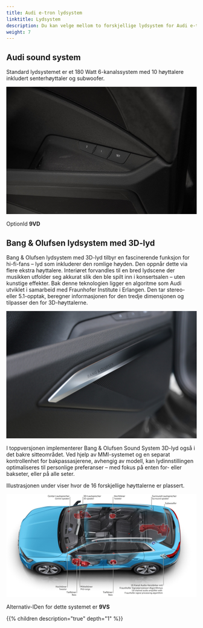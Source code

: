 ```yaml
---
title: Audi e-tron lydsystem
linktitle: Lydsystem
description: Du kan velge mellom to forskjellige lydsystem for Audi e-tron
weight: 7
---
```


## Audi sound system

Standard lydsystemet er et 180 Watt 6-kanalssystem med 10 høyttalere inkludert senterhøyttaler og subwoofer.

![Dør](standard_door_speakers.jpg "Dør med bass og mellomhøyttaler")

OptionId **9VD**

## Bang & Olufsen lydsystem med 3D-lyd

Bang & Olufsen lydsystem med 3D-lyd tilbyr en fascinerende funksjon for hi-fi-fans – lyd som inkluderer den romlige høyden. Den oppnår dette via flere ekstra høyttalere. Interiøret forvandles til en bred lydscene der musikken utfolder seg akkurat slik den ble spilt inn i konsertsalen – uten kunstige effekter. Bak denne teknologien ligger en algoritme som Audi utviklet i samarbeid med Fraunhofer Institute i Erlangen. Den tar stereo- eller 5.1-opptak, beregner informasjonen for den tredje dimensjonen og tilpasser den for 3D-høyttalerne.

![Bang & Olufsen](bo_door_speaker.jpg "Basshøyttaler i inngangsdør med B&O-system")

I toppversjonen implementerer Bang & Olufsen Sound System 3D-lyd også i det bakre sitteområdet. Ved hjelp av MMI-systemet og en separat kontrollenhet for bakpassasjerene, avhengig av modell, kan lydinnstillingen optimaliseres til personlige preferanser – med fokus på enten for- eller bakseter, eller på alle seter.

Illustrasjonen under viser hvor de 16 forskjellige høyttalerne er plassert.

![Bang & Olufsen](soundsystem1.jpg "Bang & Olufsen lydsystem med 16 høyttalere")

Alternativ-IDen for dette systemet er **9VS**

{{% children description="true" depth="1" %}}
